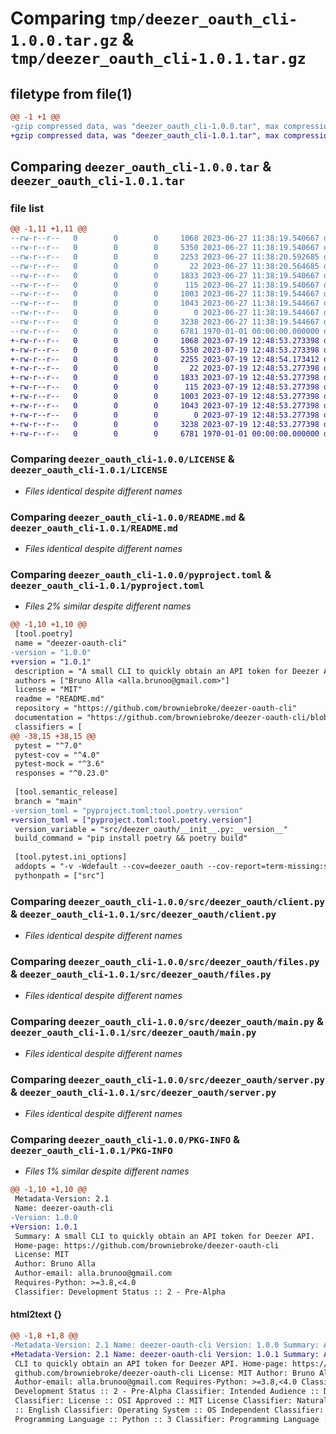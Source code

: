 # Comparing `tmp/deezer_oauth_cli-1.0.0.tar.gz` & `tmp/deezer_oauth_cli-1.0.1.tar.gz`

## filetype from file(1)

```diff
@@ -1 +1 @@
-gzip compressed data, was "deezer_oauth_cli-1.0.0.tar", max compression
+gzip compressed data, was "deezer_oauth_cli-1.0.1.tar", max compression
```

## Comparing `deezer_oauth_cli-1.0.0.tar` & `deezer_oauth_cli-1.0.1.tar`

### file list

```diff
@@ -1,11 +1,11 @@
--rw-r--r--   0        0        0     1068 2023-06-27 11:38:19.540667 deezer_oauth_cli-1.0.0/LICENSE
--rw-r--r--   0        0        0     5350 2023-06-27 11:38:19.540667 deezer_oauth_cli-1.0.0/README.md
--rw-r--r--   0        0        0     2253 2023-06-27 11:38:20.592685 deezer_oauth_cli-1.0.0/pyproject.toml
--rw-r--r--   0        0        0       22 2023-06-27 11:38:20.564685 deezer_oauth_cli-1.0.0/src/deezer_oauth/__init__.py
--rw-r--r--   0        0        0     1833 2023-06-27 11:38:19.540667 deezer_oauth_cli-1.0.0/src/deezer_oauth/client.py
--rw-r--r--   0        0        0      115 2023-06-27 11:38:19.540667 deezer_oauth_cli-1.0.0/src/deezer_oauth/constants.py
--rw-r--r--   0        0        0     1003 2023-06-27 11:38:19.544667 deezer_oauth_cli-1.0.0/src/deezer_oauth/files.py
--rw-r--r--   0        0        0     1043 2023-06-27 11:38:19.544667 deezer_oauth_cli-1.0.0/src/deezer_oauth/main.py
--rw-r--r--   0        0        0        0 2023-06-27 11:38:19.544667 deezer_oauth_cli-1.0.0/src/deezer_oauth/py.typed
--rw-r--r--   0        0        0     3238 2023-06-27 11:38:19.544667 deezer_oauth_cli-1.0.0/src/deezer_oauth/server.py
--rw-r--r--   0        0        0     6781 1970-01-01 00:00:00.000000 deezer_oauth_cli-1.0.0/PKG-INFO
+-rw-r--r--   0        0        0     1068 2023-07-19 12:48:53.273398 deezer_oauth_cli-1.0.1/LICENSE
+-rw-r--r--   0        0        0     5350 2023-07-19 12:48:53.273398 deezer_oauth_cli-1.0.1/README.md
+-rw-r--r--   0        0        0     2255 2023-07-19 12:48:54.173412 deezer_oauth_cli-1.0.1/pyproject.toml
+-rw-r--r--   0        0        0       22 2023-07-19 12:48:53.277398 deezer_oauth_cli-1.0.1/src/deezer_oauth/__init__.py
+-rw-r--r--   0        0        0     1833 2023-07-19 12:48:53.277398 deezer_oauth_cli-1.0.1/src/deezer_oauth/client.py
+-rw-r--r--   0        0        0      115 2023-07-19 12:48:53.277398 deezer_oauth_cli-1.0.1/src/deezer_oauth/constants.py
+-rw-r--r--   0        0        0     1003 2023-07-19 12:48:53.277398 deezer_oauth_cli-1.0.1/src/deezer_oauth/files.py
+-rw-r--r--   0        0        0     1043 2023-07-19 12:48:53.277398 deezer_oauth_cli-1.0.1/src/deezer_oauth/main.py
+-rw-r--r--   0        0        0        0 2023-07-19 12:48:53.277398 deezer_oauth_cli-1.0.1/src/deezer_oauth/py.typed
+-rw-r--r--   0        0        0     3238 2023-07-19 12:48:53.277398 deezer_oauth_cli-1.0.1/src/deezer_oauth/server.py
+-rw-r--r--   0        0        0     6781 1970-01-01 00:00:00.000000 deezer_oauth_cli-1.0.1/PKG-INFO
```

### Comparing `deezer_oauth_cli-1.0.0/LICENSE` & `deezer_oauth_cli-1.0.1/LICENSE`

 * *Files identical despite different names*

### Comparing `deezer_oauth_cli-1.0.0/README.md` & `deezer_oauth_cli-1.0.1/README.md`

 * *Files identical despite different names*

### Comparing `deezer_oauth_cli-1.0.0/pyproject.toml` & `deezer_oauth_cli-1.0.1/pyproject.toml`

 * *Files 2% similar despite different names*

```diff
@@ -1,10 +1,10 @@
 [tool.poetry]
 name = "deezer-oauth-cli"
-version = "1.0.0"
+version = "1.0.1"
 description = "A small CLI to quickly obtain an API token for Deezer API."
 authors = ["Bruno Alla <alla.brunoo@gmail.com>"]
 license = "MIT"
 readme = "README.md"
 repository = "https://github.com/browniebroke/deezer-oauth-cli"
 documentation = "https://github.com/browniebroke/deezer-oauth-cli/blob/main/README.md"
 classifiers = [
@@ -38,15 +38,15 @@
 pytest = "^7.0"
 pytest-cov = "^4.0"
 pytest-mock = "^3.6"
 responses = "^0.23.0"
 
 [tool.semantic_release]
 branch = "main"
-version_toml = "pyproject.toml:tool.poetry.version"
+version_toml = ["pyproject.toml:tool.poetry.version"]
 version_variable = "src/deezer_oauth/__init__.py:__version__"
 build_command = "pip install poetry && poetry build"
 
 [tool.pytest.ini_options]
 addopts = "-v -Wdefault --cov=deezer_oauth --cov-report=term-missing:skip-covered"
 pythonpath = ["src"]
```

### Comparing `deezer_oauth_cli-1.0.0/src/deezer_oauth/client.py` & `deezer_oauth_cli-1.0.1/src/deezer_oauth/client.py`

 * *Files identical despite different names*

### Comparing `deezer_oauth_cli-1.0.0/src/deezer_oauth/files.py` & `deezer_oauth_cli-1.0.1/src/deezer_oauth/files.py`

 * *Files identical despite different names*

### Comparing `deezer_oauth_cli-1.0.0/src/deezer_oauth/main.py` & `deezer_oauth_cli-1.0.1/src/deezer_oauth/main.py`

 * *Files identical despite different names*

### Comparing `deezer_oauth_cli-1.0.0/src/deezer_oauth/server.py` & `deezer_oauth_cli-1.0.1/src/deezer_oauth/server.py`

 * *Files identical despite different names*

### Comparing `deezer_oauth_cli-1.0.0/PKG-INFO` & `deezer_oauth_cli-1.0.1/PKG-INFO`

 * *Files 1% similar despite different names*

```diff
@@ -1,10 +1,10 @@
 Metadata-Version: 2.1
 Name: deezer-oauth-cli
-Version: 1.0.0
+Version: 1.0.1
 Summary: A small CLI to quickly obtain an API token for Deezer API.
 Home-page: https://github.com/browniebroke/deezer-oauth-cli
 License: MIT
 Author: Bruno Alla
 Author-email: alla.brunoo@gmail.com
 Requires-Python: >=3.8,<4.0
 Classifier: Development Status :: 2 - Pre-Alpha
```

#### html2text {}

```diff
@@ -1,8 +1,8 @@
-Metadata-Version: 2.1 Name: deezer-oauth-cli Version: 1.0.0 Summary: A small
+Metadata-Version: 2.1 Name: deezer-oauth-cli Version: 1.0.1 Summary: A small
 CLI to quickly obtain an API token for Deezer API. Home-page: https://
 github.com/browniebroke/deezer-oauth-cli License: MIT Author: Bruno Alla
 Author-email: alla.brunoo@gmail.com Requires-Python: >=3.8,<4.0 Classifier:
 Development Status :: 2 - Pre-Alpha Classifier: Intended Audience :: Developers
 Classifier: License :: OSI Approved :: MIT License Classifier: Natural Language
 :: English Classifier: Operating System :: OS Independent Classifier:
 Programming Language :: Python :: 3 Classifier: Programming Language :: Python
```

